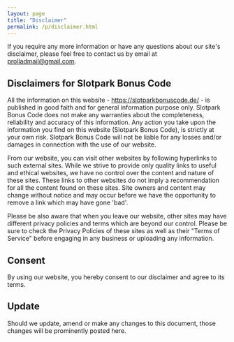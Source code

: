 ```yaml
---
layout: page
title: "Disclaimer"
permalink: /p/disclaimer.html
---
```


If you require any more information or have any questions about our site's disclaimer, please feel free to contact us by email at prolladmail@gmail.com.

## Disclaimers for Slotpark Bonus Code

All the information on this website - https://slotparkbonuscode.de/ - is published in good faith and for general information purpose only. Slotpark Bonus Code does not make any warranties about the completeness, reliability and accuracy of this information. Any action you take upon the information you find on this website (Slotpark Bonus Code), is strictly at your own risk. Slotpark Bonus Code will not be liable for any losses and/or damages in connection with the use of our website.

From our website, you can visit other websites by following hyperlinks to such external sites. While we strive to provide only quality links to useful and ethical websites, we have no control over the content and nature of these sites. These links to other websites do not imply a recommendation for all the content found on these sites. Site owners and content may change without notice and may occur before we have the opportunity to remove a link which may have gone 'bad'.

Please be also aware that when you leave our website, other sites may have different privacy policies and terms which are beyond our control. Please be sure to check the Privacy Policies of these sites as well as their "Terms of Service" before engaging in any business or uploading any information.

## Consent

By using our website, you hereby consent to our disclaimer and agree to its terms.

## Update

Should we update, amend or make any changes to this document, those changes will be prominently posted here.